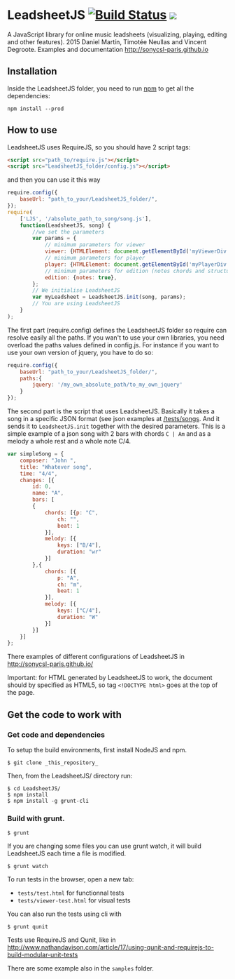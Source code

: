 # LeadsheetJS [![Build Status](https://travis-ci.org/SonyCSL-Paris/LeadsheetJS.svg?branch=master)](https://travis-ci.org/SonyCSL-Paris/LeadsheetJS) <a href="https://codeclimate.com/github/SonyCSL-Paris/LeadsheetJS"><img src="https://codeclimate.com/github/SonyCSL-Paris/LeadsheetJS/badges/gpa.svg" /></a>
A JavaScript library for online music leadsheets (visualizing, playing, editing and other features). 
2015 Daniel Martín, Timotée Neullas and Vincent Degroote.
Examples and documentation http://sonycsl-paris.github.io

## Installation
Inside the LeadsheetJS folder, you need to run [npm](http://blog.npmjs.org/post/85484771375/how-to-install-npm) to get all the dependencies:

    npm install --prod

## How to use 
LeadsheetJS uses RequireJS, so you should have 2 script tags: 	
```html
<script src="path_to/require.js"></script>
<script src="LeadsheetJS_folder/config.js"></script>
```	
and then you can use it this way 
```javascript
require.config({
	baseUrl: "path_to_your/LeadsheetJS_folder/",
});
require(
	['LJS', '/absolute_path_to_song/song.js'], 
	function(LeadsheetJS, song) {
		//we set the parameters
		var params = {
			// minimum parameters for viewer
			viewer: {HTMLElement: document.getElementById('myViewerDiv')}, 
			// minimum parameters for player
			player: {HTMLElement: document.getElementById('myPlayerDiv')}, 
			// minimum parameters for edition (notes chords and structure are editable by default)
			edition: {notes: true},
		};
		// We initialise LeadsheetJS
		var myLeadsheet = LeadsheetJS.init(song, params);
		// You are using LeadsheetJS
	}
);
```
The first part (require.config) defines the LeadsheetJS folder so require can resolve easily all the paths. If you wan't to use your own libraries, you need overload the paths values defined in config.js. For instance if you want to use your own version of jquery, you have to do so:
```javascript
require.config({
	baseUrl: "path_to_your/LeadsheetJS_folder/",
	paths:{
		jquery: '/my_own_absolute_path/to_my_own_jquery'
	}
});
```
The second part is the script that uses LeadsheetJS. Basically it takes a song in a specific JSON format (see json examples at [/tests/songs](/tests/songs).  And it sends it to `LeadsheetJS.init` together with the desired parameters. This is a simple example of a json song with 2 bars with chords `C | Am` and as a melody a whole rest and a whole note C/4.
```javascript
var simpleSong = {
	composer: "John ",
	title: "Whatever song",
	time: "4/4",
	changes: [{
		id: 0,
		name: "A",
		bars: [
		{
			chords: [{p: "C",
				ch: "",
				beat: 1
			}],
			melody: [{
				keys: ["B/4"],
				duration: "wr"
			}]
		},{
			chords: [{
				p: "A",
				ch: "m",
				beat: 1
			}],
			melody: [{
				keys: ["C/4"],
				duration: "W"
			}]
		}]
	}]
};
```
There examples of different configurations of LeadsheetJS in http://sonycsl-paris.github.io/


Important: for HTML generated by LeadsheetJS to work, the document should by specified as HTML5, so tag `<!DOCTYPE html>` goes at the top of the page.

## Get the code to work with

### Get code and dependencies

To setup the build environments, first install NodeJS and npm.

	$ git clone _this_repository_

Then, from the LeadsheetJS/ directory run:

	$ cd LeadsheetJS/
	$ npm install
	$ npm install -g grunt-cli

### Build with grunt.

	$ grunt

If you are changing some files you can use grunt watch, it will build LeadsheetJS each time a file is modified.

	$ grunt watch

To run tests in the browser, open a new tab:
 - `tests/test.html` for functionnal tests
 - `tests/viewer-test.html` for visual tests

 You can also run the tests using cli with

	$ grunt qunit

Tests use RequireJS and Qunit, like in http://www.nathandavison.com/article/17/using-qunit-and-requirejs-to-build-modular-unit-tests

There are some example also in the `samples` folder.
